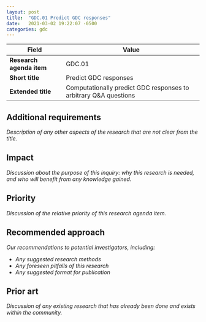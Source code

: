```yaml
---
layout: post
title:  "GDC.01 Predict GDC responses"
date:   2021-03-02 19:22:07 -0500
categories: gdc
---
```


| Field  | Value |
| ------------- | ------------- |
| **Research agenda item**  | GDC.01  |
| **Short title**  | Predict GDC responses  |
| **Extended title**  | Computationally predict GDC responses to arbitrary Q&A questions  |

## Additional requirements
_Description of any other aspects of the research that are not clear from the title._

## Impact
_Discussion about the purpose of this inquiry: why this research is needed, and who will benefit from any knowledge gained._

## Priority
_Discussion of the relative priority of this research agenda item._

## Recommended approach
_Our recommendations to potential investigators, including:_
- _Any suggested research methods_
- _Any foreseen pitfalls of this research_
- _Any suggested format for publication_

## Prior art
_Discussion of any existing research that has already been done and exists within the community._
